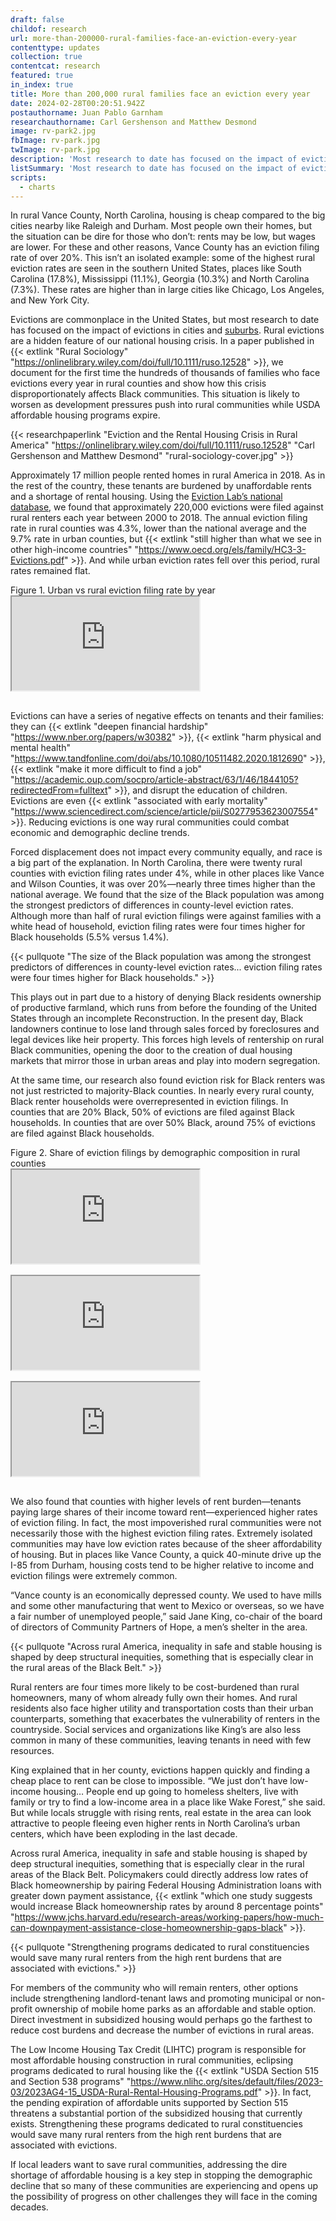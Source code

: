 ```yaml
---
draft: false
childof: research
url: more-than-200000-rural-families-face-an-eviction-every-year
contenttype: updates
collection: true
contentcat: research
featured: true
in_index: true
title: More than 200,000 rural families face an eviction every year
date: 2024-02-28T00:20:51.942Z
postauthorname: Juan Pablo Garnham
researchauthorname: Carl Gershenson and Matthew Desmond
image: rv-park2.jpg
fbImage: rv-park.jpg
twImage: rv-park.jpg
description: 'Most research to date has focused on the impact of eviction on cities and suburbs. Our new paper documents the many families in rural counties facing eviction every year, a crisis disproportionately affecting Black communities.'
listSummary: 'Most research to date has focused on the impact of eviction on cities and suburbs. Our new paper documents the many families in rural counties facing eviction every year, a crisis disproportionately affecting Black communities.'
scripts:
  - charts
---
```


<style>
  .stacked {
    display: block;
  }
  .side-by-side {
    display: none;
  }
  .visual {
    margin-bottom: 1rem !important;
  }
  @media(min-width: 992px) {
    .visual {
      margin-bottom: 3rem !important;
    }
  }
  @media(min-width: 1200px) {
    .stacked {
      display: none;
    }
    .side-by-side {
      display: flex;
      /* charts will overflow (whitespace of the 3rd chart's margin-right), cut it off */
      overflow: hidden;
      width: 180%;
      margin-left: -40%; /* -(180 - 100)/2 */
    }
    .side-by-side .visual {
      margin: 0;
      width: 100%;
    }
    .side-by-side .vis-wrapper {
      /*
        redistribute the -40px margin on the 2nd chart and the 50px of empty margin-right
        on the 3rd chart** among the widths of the 3 charts. since this will exceed the
        width of the container, we set overflow: hidden on side-by-side above.
      */
      flex: 0 0 calc(100%/3 + (40px + 50px)/3);
      flex-wrap: nowrap;
    }
    .side-by-side .vis-wrapper:nth-of-type(1) {
      z-index: 1;
    }
    .side-by-side .vis-wrapper:nth-of-type(2) {
      /* 
        remove some of the empty margin on the middle chart**
        **charts all have equivalent total horiz margin to keep charts equal width despite axis
      */
      margin-left: -20px;
      margin-right: -20px;
    }
  }
</style>

<span class="dropcap green">I</span>n rural Vance County, North Carolina, housing is cheap compared to the big cities nearby like Raleigh and Durham. Most people own their homes, but the situation can be dire for those who don’t: rents may be low, but wages are lower. For these and other reasons, Vance County has an eviction filing rate of over 20%. This isn’t an isolated example: some of the highest rural eviction rates are seen in the southern United States, places like South Carolina (17.8%), Mississippi (11.1%), Georgia (10.3%) and North Carolina (7.3%). These rates are higher than in large cities like Chicago, Los Angeles, and New York City.

Evictions are commonplace in the United States, but most research to date has focused on the impact of evictions in cities and [suburbs](https://evictionlab.org/growing-risk-of-suburban-eviction/). Rural evictions are a hidden feature of our national housing crisis. In a paper published in {{< extlink "Rural Sociology" "https://onlinelibrary.wiley.com/doi/full/10.1111/ruso.12528" >}}, we document for the first time the hundreds of thousands of families who face evictions every year in rural counties and show how this crisis disproportionately affects Black communities. This situation is likely to worsen as development pressures push into rural communities while USDA affordable housing programs expire.

{{< researchpaperlink "Eviction and the Rental Housing Crisis in Rural America" "https://onlinelibrary.wiley.com/doi/full/10.1111/ruso.12528" "Carl Gershenson and Matthew Desmond" "rural-sociology-cover.jpg" >}}

Approximately 17 million people rented homes in rural America in 2018. As in the rest of the country, these tenants are burdened by unaffordable rents and a shortage of rental housing. Using the [Eviction Lab’s national database](http://www.evictionlab.org/map), we found that approximately 220,000 evictions were filed against rural renters each year between 2000 to 2018. The annual eviction filing rate in rural counties was 4.3%, lower than the national average and the 9.7% rate in urban counties, but {{< extlink "still higher than what we see in other high-income countries" "https://www.oecd.org/els/family/HC3-3-Evictions.pdf" >}}. And while urban eviction rates fell over this period, rural rates remained flat.

<div class="figheader">Figure 1. Urban vs rural eviction filing rate by year</div>
<iframe class="visual" src="https://staging--eviction-lab-site.netlify.app/blog/rural-viz"></iframe>

Evictions can have a series of negative effects on tenants and their families: they can {{< extlink "deepen financial hardship" "https://www.nber.org/papers/w30382" >}}, {{< extlink "harm physical and mental health" "https://www.tandfonline.com/doi/abs/10.1080/10511482.2020.1812690" >}}, {{< extlink "make it more difficult to find a job" "https://academic.oup.com/socpro/article-abstract/63/1/46/1844105?redirectedFrom=fulltext" >}}, and disrupt the education of children. Evictions are even {{< extlink "associated with early mortality" "https://www.sciencedirect.com/science/article/pii/S0277953623007554" >}}. Reducing evictions is one way rural communities could combat economic and demographic decline trends. 

Forced displacement does not impact every community equally, and race is a big part of the explanation. In North Carolina, there were twenty rural counties with eviction filing rates under 4%, while in other places like Vance and Wilson Counties, it was over 20%—nearly three times higher than the national average. We found that the size of the Black population was among the strongest predictors of differences in county-level eviction rates. Although more than half of rural eviction filings were against families with a white head of household, eviction filing rates were four times higher for Black households (5.5% versus 1.4%).

{{< pullquote "The size of the Black population was among the strongest predictors of differences in county-level eviction rates... eviction filing rates were four times higher for Black households." >}}
<!-- {{< pullquote "In nearly every rural county, Black renter households were overrepresented in eviction filings. In counties that are 20% Black, 50% of evictions are filed against Black households. In counties that are over 50% Black, around 75% of evictions are filed against Black households.." >}} -->

This plays out in part due to a history of denying Black residents ownership of productive farmland, which runs from before the founding of the United States through an incomplete Reconstruction. In the present day, Black landowners continue to lose land through sales forced by foreclosures and legal devices like heir property. This forces high levels of rentership on rural Black communities, opening the door to the creation of dual housing markets that mirror those in urban areas and play into modern segregation.

At the same time, our research also found eviction risk for Black renters was not just restricted to majority-Black counties. In nearly every rural county, Black renter households were overrepresented in eviction filings. In counties that are 20% Black, 50% of evictions are filed against Black households. In counties that are over 50% Black, around 75% of evictions are filed against Black households.

<div class="figheader">Figure 2. Share of eviction filings by demographic composition in rural counties</div>
<div class="stacked">
  <iframe class="visual" src="https://staging--eviction-lab-site.netlify.app/blog/rural-race-viz/?dem=black"></iframe>
  <iframe class="visual" src="https://staging--eviction-lab-site.netlify.app/blog/rural-race-viz/?dem=hispanic"></iframe>
  <iframe class="visual" src="https://staging--eviction-lab-site.netlify.app/blog/rural-race-viz/?dem=white"></iframe>
</div>
<div class="side-by-side">
  <div class="vis-wrapper"><iframe class="visual" src="https://staging--eviction-lab-site.netlify.app/blog/rural-race-viz/?dem=black&hideXAxis"></iframe></div>
  <div class="vis-wrapper"><iframe class="visual" src="https://staging--eviction-lab-site.netlify.app/blog/rural-race-viz/?dem=hispanic&hideYAxis"></iframe></div>
  <div class="vis-wrapper"><iframe class="visual" src="https://staging--eviction-lab-site.netlify.app/blog/rural-race-viz/?dem=white&hideXAxis&hideYAxis"></iframe></div>
</div>

We also found that counties with higher levels of rent burden—tenants paying large shares of their income toward rent—experienced higher rates of eviction filing. In fact, the most impoverished rural communities were not necessarily those with the highest eviction filing rates. Extremely isolated communities may have low eviction rates because of the sheer affordability of housing. But in places like Vance County, a quick 40-minute drive up the I-85 from Durham, housing costs tend to be higher relative to income and eviction filings were extremely common.

“​​Vance county is an economically depressed county. We used to have mills and some other manufacturing that went to Mexico or overseas, so we have a fair number of unemployed people,” said Jane King, co-chair of the board of directors of Community Partners of Hope, a men’s shelter in the area.

<!-- {{< pullquote "Counties with higher levels of rent burden—tenants paying large shares of their income toward rent—experienced higher rates of eviction filing." >}} -->
{{< pullquote "Across rural America, inequality in safe and stable housing is shaped by deep structural inequities, something that is especially clear in the rural areas of the Black Belt." >}}

Rural renters are four times more likely to be cost-burdened than rural homeowners, many of whom already fully own their homes. And rural residents also face higher utility and transportation costs than their urban counterparts, something that exacerbates the vulnerability of renters in the countryside. Social services and organizations like King’s are also less common in many of these communities, leaving tenants in need with few resources.

King explained that in her county, evictions happen quickly and finding a cheap place to rent can be close to impossible. “We just don’t have low-income housing… People end up going to homeless shelters, live with family or try to find a low-income area in a place like Wake Forest,” she said. But while locals struggle with rising rents, real estate in the area can look attractive to people fleeing even higher rents in North Carolina’s urban centers, which have been exploding in the last decade.

Across rural America, inequality in safe and stable housing is shaped by deep structural inequities, something that is especially clear in the rural areas of the Black Belt. Policymakers could directly address low rates of Black homeownership by pairing Federal Housing Administration loans with greater down payment assistance, {{< extlink "which one study suggests would increase Black homeownership rates by around 8 percentage points" "https://www.jchs.harvard.edu/research-areas/working-papers/how-much-can-downpayment-assistance-close-homeownership-gaps-black" >}}.

{{< pullquote "Strengthening programs dedicated to rural constituencies would save many rural renters from the high rent burdens that are associated with evictions." >}}

For members of the community who will remain renters, other options include strengthening landlord-tenant laws and promoting municipal or non-profit ownership of mobile home parks as an affordable and stable option. Direct investment in subsidized housing would perhaps go the farthest to reduce cost burdens and decrease the number of evictions in rural areas. 

The Low Income Housing Tax Credit (LIHTC) program is responsible for most affordable housing construction in rural communities, eclipsing programs dedicated to rural housing like the {{< extlink "USDA Section 515 and Section 538 programs" "https://www.nlihc.org/sites/default/files/2023-03/2023AG4-15_USDA-Rural-Rental-Housing-Programs.pdf" >}}. In fact, the pending expiration of affordable units supported by Section 515 threatens a substantial portion of the subsidized housing that currently exists. Strengthening these programs dedicated to rural constituencies would save many rural renters from the high rent burdens that are associated with evictions.

If local leaders want to save rural communities, addressing the dire shortage of affordable housing is a key step in stopping the demographic decline that so many of these communities are experiencing and opens up the possibility of progress on other challenges they will face in the coming decades.
